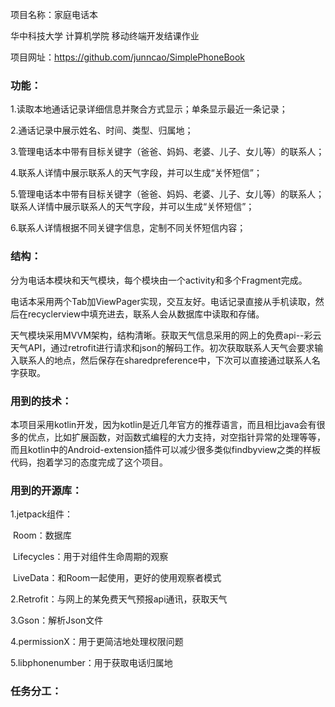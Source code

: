 项目名称：家庭电话本

华中科技大学 计算机学院 移动终端开发结课作业

项目网址：https://github.com/junncao/SimplePhoneBook

### 功能：

1.读取本地通话记录详细信息并聚合方式显示；单条显示最近一条记录；

2.通话记录中展示姓名、时间、类型、归属地；

3.管理电话本中带有目标关键字（爸爸、妈妈、老婆、儿子、女儿等）的联系人；

4.联系人详情中展示联系人的天气字段，并可以生成“关怀短信”；

5.管理电话本中带有目标关键字（爸爸、妈妈、老婆、儿子、女儿等）的联系人；
联系人详情中展示联系人的天气字段，并可以生成“关怀短信”；

6.联系人详情根据不同关键字信息，定制不同关怀短信内容；

### 结构：

分为电话本模块和天气模块，每个模块由一个activity和多个Fragment完成。

电话本采用两个Tab加ViewPager实现，交互友好。电话记录直接从手机读取，然后在recyclerview中填充进去，联系人会从数据库中读取和存储。


天气模块采用MVVM架构，结构清晰。获取天气信息采用的网上的免费api--彩云天气API，通过retrofit进行请求和json的解码工作。初次获取联系人天气会要求输入联系人的地点，然后保存在sharedpreference中，下次可以直接通过联系人名字获取。


### 用到的技术：

本项目采用kotlin开发，因为kotlin是近几年官方的推荐语言，而且相比java会有很多的优点，比如扩展函数，对函数式编程的大力支持，对空指针异常的处理等等，而且kotlin中的Android-extension插件可以减少很多类似findbyview之类的样板代码，抱着学习的态度完成了这个项目。

### 用到的开源库：

1.jetpack组件：

​	Room：数据库

​	Lifecycles：⽤于对组件⽣命周期的观察

​	LiveData：和Room⼀起使⽤，更好的使⽤观察者模式

2.Retrofit：与网上的某免费天气预报api通讯，获取天⽓

3.Gson：解析Json⽂件

4.permissionX：⽤于更简洁地处理权限问题

5.libphonenumber：⽤于获取电话归属地

### 任务分工：


